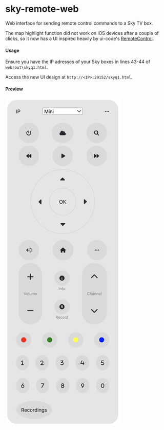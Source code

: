 # sky-remote-web

Web interface for sending remote control commands to a Sky TV box.

The map highlight function did not work on iOS devices after a couple of clicks, so it now has a UI inspired heavily by ui-code's [RemoteControl](https://github.com/ui-code/RemoteControl).

#### Usage

Ensure you have the IP adresses of your Sky boxes in lines 43-44 of `webroot\skyq1.html`.

Access the new UI design at `http://<IP>:29152/skyq1.html`.


#### Preview

![Preview](remote.png?raw=true "Preview")
